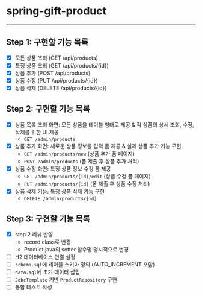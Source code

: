 # spring-gift-product

---

## Step 1: 구현할 기능 목록

* [X] 모든 상품 조회 (GET /api/products)
* [X] 특정 상품 조회 (GET /api/products/{id})
* [X] 상품 추가 (POST /api/products)
* [X] 상품 수정 (PUT /api/products/{id})
* [X] 상품 삭제 (DELETE /api/products/{id})

## Step 2: 구현할 기능 목록

* [X] 상품 목록 조회 화면: 모든 상품을 테이블 형태로 제공 & 각 상품의 상세 조회, 수정, 삭제를 위한 UI 제공
    * `GET /admin/products`
* [X] 상품 추가 화면: 새로운 상품 정보를 입력 폼 제공 & 실제 상품 추가 기능 구현
    * `GET /admin/products/new` (상품 추가 폼 페이지)
    * `POST /admin/products` (폼 제출 후 상품 추가 처리)
* [X] 상품 수정 화면: 특정 상품 정보 수정 폼 제공
    * `GET /admin/products/{id}/edit` (상품 수정 폼 페이지)
    * `PUT /admin/products/{id}` (폼 제출 후 상품 수정 처리)
* [X] 상품 삭제 기능: 특정 상품 삭제 기능 구현
    * `DELETE /admin/products/{id}`

## Step 3: 구현할 기능 목록

* [X] step 2 리뷰 반영
    * record class로 변경
    * Product.java의 setter 함수명 명시적으로 변경
* [ ] H2 데이터베이스 연결 설정
* [ ] `schema.sql`에 테이블 스키마 정의 (AUTO_INCREMENT 포함)
* [ ] `data.sql`에 초기 데이터 삽입
* [ ] `JdbcTemplate` 기반 `ProductRepository` 구현
* [ ] 통합 테스트 작성
